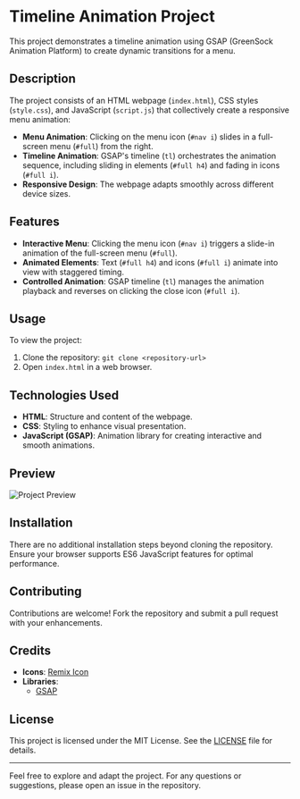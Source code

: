# Timeline Animation Project

This project demonstrates a timeline animation using GSAP (GreenSock Animation Platform) to create dynamic transitions for a menu.

## Description

The project consists of an HTML webpage (`index.html`), CSS styles (`style.css`), and JavaScript (`script.js`) that collectively create a responsive menu animation:

- **Menu Animation**: Clicking on the menu icon (`#nav i`) slides in a full-screen menu (`#full`) from the right.
- **Timeline Animation**: GSAP's timeline (`tl`) orchestrates the animation sequence, including sliding in elements (`#full h4`) and fading in icons (`#full i`).
- **Responsive Design**: The webpage adapts smoothly across different device sizes.

## Features

- **Interactive Menu**: Clicking the menu icon (`#nav i`) triggers a slide-in animation of the full-screen menu (`#full`).
- **Animated Elements**: Text (`#full h4`) and icons (`#full i`) animate into view with staggered timing.
- **Controlled Animation**: GSAP timeline (`tl`) manages the animation playback and reverses on clicking the close icon (`#full i`).

## Usage

To view the project:

1. Clone the repository: `git clone <repository-url>`
2. Open `index.html` in a web browser.

## Technologies Used

- **HTML**: Structure and content of the webpage.
- **CSS**: Styling to enhance visual presentation.
- **JavaScript (GSAP)**: Animation library for creating interactive and smooth animations.

## Preview

![Project Preview](preview.png)

## Installation

There are no additional installation steps beyond cloning the repository. Ensure your browser supports ES6 JavaScript features for optimal performance.

## Contributing

Contributions are welcome! Fork the repository and submit a pull request with your enhancements.

## Credits

- **Icons**: [Remix Icon](https://remixicon.com/)
- **Libraries**:
  - [GSAP](https://greensock.com/gsap/)

## License

This project is licensed under the MIT License. See the [LICENSE](LICENSE) file for details.

---

Feel free to explore and adapt the project. For any questions or suggestions, please open an issue in the repository.